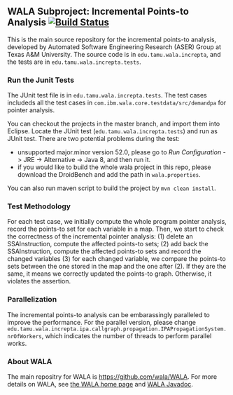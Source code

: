 ## WALA Subproject: Incremental Points-to Analysis [![Build Status](https://travis-ci.org/april1989/Incremental_Points_to_Analysis.svg?branch=master)](https://travis-ci.org/april1989/Incremental_Points_to_Analysis)

This is the main source repository for the incremental points-to analysis, developed by Automated Software Engineering Research (ASER) Group at Texas A&M University. The source code is in ```edu.tamu.wala.increpta```, and the tests are in ```edu.tamu.wala.increpta.tests```. 

### Run the Junit Tests
The JUnit test file is in ```edu.tamu.wala.increpta.tests```. The test cases includeds all the test cases in ```com.ibm.wala.core.testdata/src/demandpa``` for pointer analysis. 

You can checkout the projects in the master branch, and import them into Eclipse. Locate the JUnit test (```edu.tamu.wala.increpta.tests```) and run as JUnit test. There are two potential problems during the test:
- unsupported major.minor version 52.0, please go to _Run Configuration_ -> JRE -> Alternative -> Java 8, and then run it. 
- if you would like to build the whole wala project in this repo, please download the DroidBench and add the path in ```wala.properties```.

You can also run maven script to build the project by ```mvn clean install```.

### Test Methodology
For each test case, we initially compute the whole program pointer analysis, record the points-to set for each variable in a map. Then, we start to check the correctness of the incremental pointer analysis:
(1) delete an SSAInstruction, compute the affected points-to sets;
(2) add back the SSAInstruction, compute the affected points-to sets and record the changed variables
(3) for each changed variable, we compare the points-to sets between the one stored in the map and the one after (2). If they are the same, it means we correctly updated the points-to graph. Otherwise, it violates the assertion.

### Parallelization
The incremental points-to analysis can be embarassingly paralleled to improve the performance. For the parallel version, please change ```edu.tamu.wala.increpta.ipa.callgraph.propagation.IPAPropagationSystem.nrOfWorkers```, which indicates the number of threads to perform parallel works.

### About WALA
The main repositry for WALA is https://github.com/wala/WALA. For more details on WALA, see <a
href="http://wala.sourceforge.net">the WALA home page</a> and <a href="https://wala.github.io/javadoc">WALA Javadoc</a>.
